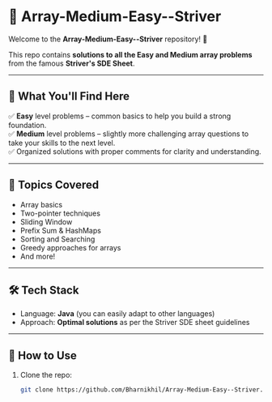 # 📂 Array-Medium-Easy--Striver

Welcome to the **Array-Medium-Easy--Striver** repository! 🎯

This repo contains **solutions to all the Easy and Medium array problems** from the famous **Striver's SDE Sheet**.

---

## 🎯 What You'll Find Here
✅ **Easy** level problems – common basics to help you build a strong foundation.  
✅ **Medium** level problems – slightly more challenging array questions to take your skills to the next level.  
✅ Organized solutions with proper comments for clarity and understanding.

---

## 🧠 Topics Covered
- Array basics
- Two-pointer techniques
- Sliding Window
- Prefix Sum & HashMaps
- Sorting and Searching
- Greedy approaches for arrays
- And more!

---

## 🛠️ Tech Stack
- Language: **Java** (you can easily adapt to other languages)
- Approach: **Optimal solutions** as per the Striver SDE sheet guidelines

---

## 📝 How to Use
1. Clone the repo:
   ```bash
   git clone https://github.com/Bharnikhil/Array-Medium-Easy--Striver.git
